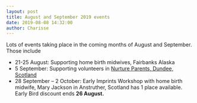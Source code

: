 ```yaml
---
layout: post
title: August and September 2019 events
date: 2019-08-08 14:32:00
author: Charisse
---
```


Lots of events taking place in the coming months of August and September.  Those include

  - 21-25 August: Supporting home birth midwives, Fairbanks Alaska
  - 5 September: Supporting volunteers in [Nurture Parents, Dundee, Scotland](https://www.nurtureparents.com/)
  - 28 September – 2 October: Early Imprints Workshop with home birth midwife, Mary Jackson in Anstruther, Scotland has 1 place available. Early Bird discount ends **26 August.**